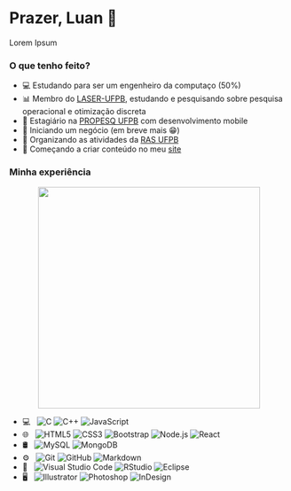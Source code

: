 # Prazer, Luan 👋

Lorem Ipsum

### O que tenho feito?
- :computer: Estudando para ser um engenheiro da computaço (50%)
- :bar_chart: Membro do [LASER-UFPB](https://laser.ci.ufpb.br/), estudando e pesquisando sobre pesquisa operacional e otimização discreta
- :iphone: Estagiário na [PROPESQ UFPB](http://www.propesq.ufpb.br/propesq) com desenvolvimento mobile
- :office: Iniciando um negócio (em breve mais :grin:)
- :robot: Organizando as atividades da [RAS UFPB](https://www.instagram.com/rasufpb/)
- :bookmark_tabs: Começando a criar conteúdo no meu [site](lenildoluan.com)

### Minha experiência

<p align="center">
    <img src="https://media.giphy.com/media/13HgwGsXF0aiGY/giphy.gif" alt="" width="400" />
</p>

- 💻 &nbsp;
  ![C](https://img.shields.io/badge/-C-333333?style=flat&logo=C)
  ![C++](https://img.shields.io/badge/-C++-333333?style=flat&logo=C%2B%2B)
  ![JavaScript](https://img.shields.io/badge/-JavaScript-333333?style=flat&logo=javascript)
- 🌐 &nbsp;
  ![HTML5](https://img.shields.io/badge/-HTML5-333333?style=flat&logo=HTML5)
  ![CSS3](https://img.shields.io/badge/-CSS3-333333?style=flat&logo=CSS3&logoColor=1572B6)
  ![Bootstrap](https://img.shields.io/badge/-Bootstrap-333333?style=flat&logo=bootstrap&logoColor=563D7C)
  ![Node.js](https://img.shields.io/badge/-Node.js-333333?style=flat&logo=node.js)
  ![React](https://img.shields.io/badge/-ReacnNative-333333?style=flat&logo=react)
- 🛢 &nbsp;
  ![MySQL](https://img.shields.io/badge/-MySQL-333333?style=flat&logo=mysql)
  ![MongoDB](https://img.shields.io/badge/-MongoDB-333333?style=flat&logo=mongodb)
- ⚙️ &nbsp;
  ![Git](https://img.shields.io/badge/-Git-333333?style=flat&logo=git)
  ![GitHub](https://img.shields.io/badge/-GitHub-333333?style=flat&logo=github)
  ![Markdown](https://img.shields.io/badge/-Markdown-333333?style=flat&logo=markdown)
- 🔧 &nbsp;
  ![Visual Studio Code](https://img.shields.io/badge/-Visual%20Studio%20Code-333333?style=flat&logo=visual-studio-code&logoColor=007ACC)
  ![RStudio](https://img.shields.io/badge/-RStudio-333333?style=flat&logo=rstudio)
  ![Eclipse](https://img.shields.io/badge/-Eclipse-333333?style=flat&logo=eclipse-ide&logoColor=2C2255)
- 🖥 &nbsp;
  ![Illustrator](https://img.shields.io/badge/-Illustrator-333333?style=flat&logo=adobe-illustrator)
  ![Photoshop](https://img.shields.io/badge/-Photoshop-333333?style=flat&logo=adobe-photoshop)
  ![InDesign](https://img.shields.io/badge/-InDesign-333333?style=flat&logo=adobe-indesign)
